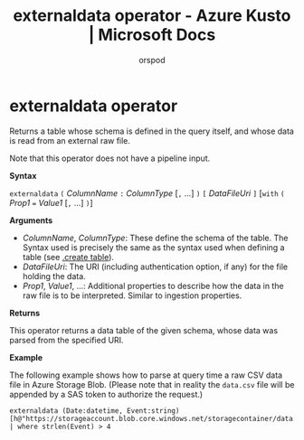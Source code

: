 ﻿---
title: externaldata operator - Azure Kusto | Microsoft Docs
description: This article describes externaldata operator in Azure Kusto.
author: orspod
ms.author: v-orspod
ms.reviewer: mblythe
ms.service: kusto
ms.topic: reference
ms.date: 09/24/2018
---
# externaldata operator

Returns a table whose schema is defined in the query itself, and whose data is read from an external raw file.

Note that this operator does not have a pipeline input.

**Syntax**

`externaldata` `(` *ColumnName* `:` *ColumnType* [`,` ...] `)` `[` *DataFileUri* `]` [`with` `(` *Prop1* `=` *Value1* [`,` ...] `)`]

**Arguments**

* *ColumnName*, *ColumnType*: These define the schema of the table. The Syntax
  used is precisely the same as the syntax used when defining a table
  (see [.create table](https://kusdoc2.azurewebsites.net/docs/controlCommands/tables.html#create-table)).
* *DataFileUri*: The URI (including authentication option, if any) for the file
  holding the data.
* *Prop1*, *Value1*, ...: Additional properties to describe how the data in the raw file
  is to be interpreted. Similar to ingestion properties.

**Returns**

This operator returns a data table of the given schema, whose data was parsed
from the specified URI.

**Example**

The following example shows how to parse at query time a raw CSV data file 
in Azure Storage Blob. (Please note that in reality the `data.csv` file will
be appended by a SAS token to authorize the request.)

```kusto
externaldata (Date:datetime, Event:string)
[h@"https://storageaccount.blob.core.windows.net/storagecontainer/data.csv"]
| where strlen(Event) > 4
```